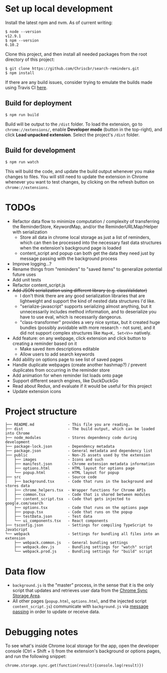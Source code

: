 # Set up local development

Install the latest npm and nvm. As of current writing:
```
$ node --version
v12.9.1
$ npm --version
6.10.2
```

Clone this project, and then install all needed packages from the root directory of this project: 
```
$ git clone https://github.com/Chriscbr/search-reminders.git
$ npm install
```

If there are any build issues, consider trying to emulate the builds made using
Travis CI [here](https://travis-ci.org/Chriscbr/search-reminders/builds/).

## Build for deployment

```
$ npm run build
```
Build will be output to the `/dist` folder. To load the extension, go to
`chrome://extensions/`, enable **Developer mode** (button in the top-right), and
click **Load unpacked extension**. Select the project's `/dist` folder.

## Build for development

```
$ npm run watch
```
This will build the code, and update the build output whenever you make changes
to files. You will still need to update the extension in Chrome whenever you
want to test changes, by clicking on the refresh button on
`chrome://extensions`.


# TODOs
- Refactor data flow to minimize computation / complexity of transferring the
ReminderStore, KeywordMap, and/or the ReminderURLMap/Helper with serialization
  - Store all data in chrome local storage as just a list of reminders, which
  can then be processed into the necessary fast data structures when the
  extension's background page is loaded
  - content_script and popup can both get the data they need just by
  message passing with the background process
- Improve logging...?
- Rename things from "reminders" to "saved items" to generalize potential
future uses
- Add unit tests
- Refactor content_script.js
- ~~Add JSON serialization using different library (e.g. classValidator)~~
  - I don't think there are any good serialization libraries that are
  lightweight and support the kind of nested data structures I'd like. 
  - "serialize-javascript" supports serializing almost anything, but it
  unnecessarily includes method information, and to deserialize you have to use
  eval, which is necessarily dangeorus.
  - "class-transformer" provides a very nice syntax, but it created huge bundles
  (possibly avoidable with more research - not sure), and it did not support
  complex structures like `Map<K, Set<V>>` natively.
- Add feature: on any webpage, click extension and click button to creating a
reminder based on it
  - Make saved item descriptions editable
  - Allow users to add search keywords
- Add ability on options page to see list of saved pages
- Handle duplicate webpages (create another hashmap?) / prevent duplicates from
occurring in the reminder store
- Add animation for when reminder list loads onto page
- Support different search engines, like DuckDuckGo
- Read about Redux, and evaluate if it would be useful for this project
- Update extension icons

# Project structure

```
├── README.md               - This file you are reading.
├── dist                    - The build output, which can be loaded into Chrome
├── node_modules            - Stores dependency code during development
├── package-lock.json       - Dependency metadata
├── package.json            - General metadata and dependency list
├── public                  - Non-JS assets used by the extension
│   ├── images              - Icons and such
│   ├── manifest.json       - Chrome extension metadata information
│   ├── options.html        - HTML layout for options page
│   └── popup.html          - HTML layout for popup
├── src                     - Source code
│   ├── background.tsx      - Code that runs in the background and stores data
│   ├── chrome_helpers.tsx  - Wrapper functions for Chrome APIs
│   ├── common.tsx          - Code that is shared between modules
│   ├── content_script.tsx  - Code that gets injected to google.com/search
│   ├── options.tsx         - Code that runs on the options page
│   ├── popup.tsx           - Code that runs on the popup
│   ├── testData.json       - Test data
│   └── ui_components.tsx   - React components
├── tsconfig.json           - Settings for compiling TypeScript to JavaScript
└── webpack                 - Settings for bundling all files into an extension
    ├── webpack.common.js   - General bundling settings
    ├── webpack.dev.js      - Bundling settings for "watch" script
    └── webpack.prod.js     - Bundling settings for "build" script
```

# Data flow
- `background.js` is the "master" process, in the sense that it is the only
script that updates and retrieves user data from the
[Chrome Sync Storage Area](https://developer.chrome.com/extensions/storage).
- All other pages (`popup.html`, `options.html`, and the injected script
`content_script.js`) communicate with `background.js` via
[message passing](https://developer.chrome.com/extensions/messaging) in order
to update or receive data.

# Debugging notes
To see what's inside Chrome local storage for the app, open the developer
console (Ctrl + Shift + I) from the extension's background or options pages,
and run the following snippet:

```
chrome.storage.sync.get(function(result){console.log(result)})
```
